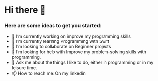 # Hi there 👋



### Here are some ideas to get you started:

- 🔭 I’m currently working on improve my programming skills
- 🌱 I’m currently learning Programming with Swift
- 👯 I’m looking to collaborate on Beginner projects
- 🤔 I’m looking for help with Improve my problem-solving skills with programming.
- 💬 Ask me about the things I like to do, either in programming or in my leisure time.
- 📫 How to reach me: On my linkedin


